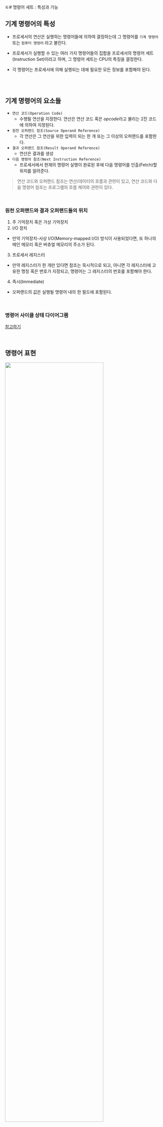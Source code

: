 ㅌ# 명령어 세트 : 특성과 기능

## 기계 명령어의 특성

- 프로세서의 연산은 실행하는 명령어들에 의하여 결정하는데 그 명령어를 `기계 명령어` 또는 `컴퓨터 명렁어` 라고 불린다.
- 프로세서가 실행할 수 있는 여러 가지 명령어들의 집합을 프로세서의 명령어 세트(Instruction Set)이라고 하며, 그 명령어 세트는 CPU의 특징을 결정한다.
- 각 명령어는 프로세서에 의해 실행되는 데에 필요한 모든 정보를 포함해야 된다.

  <br/>
  <br/>

## 기계 명령어의 요소들

- `연산 코드(Operation Code)`
  - 수행될 연산을 지정한다. 연산은 연산 코드 혹은 *opcode*라고 불리는 2진 코드에 의하여 지정된다. 
- `원천 오퍼랜드 참조(Source Operand Reference)`
  - 각 연산은 그 연산을 위한 입력이 되는 한 개 또는 그 이상의 오퍼랜드를 포함한다. 
- `결과 오퍼랜드 참조(Result Operand Reference)`
  - 연산은 결과를 생성
- `다음 명령어 참조(Next Instruction Reference)`
  - 프로세서에서 현재의 명령어 실행이 완료된 후에 다음 명령어를 인출(Fetch)할 위치를 알려준다.

> 연산 코드와 오퍼랜드 참조는 연산/데이터의 흐름과 관련이 있고, 연산 코드와 다음 명령어 참조는 프로그램의 흐름 제어와 관련이 있다.

<br/>

### 원천 오퍼랜드와 결과 오퍼랜드들의 위치

1. 주 기억장치 혹은 가상 기억장치
2. I/O 장치
  - 만약 기억장치-사상 I/O(Memory-mapped I/O) 방식이 사용되었다면, 또 하나의 메인 메모리 혹은 버츄얼 메모리의 주소가 된다.
3. 프로세서 레지스터
  - 만약 레지스터가 한 개만 있다면 참조는 묵시적으로 되고, 아니면 각 레지스터에 고유한 명칭 혹은 번호가 지정되고, 명령어는 그 레지스터의 번호를 포함해야 한다.
4. 즉시(Immediate)
  - 오퍼랜드의 값은 실행될 명령어 내의 한 필드에 포함된다.

<br/>

### 명령어 사이클 상태 다이어그램

[참고하기](https://github.com/ash9river/Computer-Organization-and-Architecture/blob/main/%EC%A0%9C3%EC%9E%A5/READMD.md#%EC%9D%B8%ED%84%B0%EB%9F%BD%ED%8A%B8%EB%A5%BC-%ED%8F%AC%ED%95%A8%ED%95%9C-%EB%AA%85%EB%A0%B9%EC%96%B4-%EC%82%AC%EC%9D%B4%ED%81%B4-%EC%83%81%ED%83%9C%EB%8F%84)

<br/>

## 명령어 표현

<img height="80%" width="80%" src="https://github.com/ash9river/Computer-Organization-and-Architecture/assets/121378532/8c31f0e7-2cc1-44d4-bc66-817dbcb654e5">

<br/>

- 연산코드(Opcode)들은 니모닉스(mnemonics)라는 약어에 의해 표현된다.
- 오퍼랜드를 기호적으로 표현하는 방식이다.
- 각 기호적 연산 코드는 고정된 2진 표현을 가진다.
  - 프로그래머는 각 기호적 오퍼랜드의 위치를 지정한다.

    
|2진 표현|약어|설명|
|---|---|---|
|0000|ADD|Add|
|0001|SUB|Subtract|
|0002|MUL|Multiply|

<br/>

### 명령어의 유형들

<img height="80%" width="80%" src="https://github.com/ash9river/Computer-Organization-and-Architecture/assets/121378532/64cf9b23-ff48-4e3a-92f6-1a3b7c061ca5">

<br/>
<br/>

## 주소의 개수

<img height="80%" width="80%" src="https://github.com/ash9river/Computer-Organization-and-Architecture/assets/121378532/af31e886-ca07-4c66-aab2-5f4a01f469c7">

<br/>

<img height="80%" width="80%" src="https://github.com/ash9river/Computer-Organization-and-Architecture/assets/121378532/edbd125d-22e1-4e2d-8878-6521e575f779">

<br/>

## 명령어 세트 설계

<img height="80%" width="80%" src="https://github.com/ash9river/Computer-Organization-and-Architecture/assets/121378532/9a1d1570-64c8-42a6-ab06-dd32d7778187">

<br/>
<br/>

## 오퍼랜드의 유형

- `주소`
- `수`
- `문자`
- `논리 데이터`

<br/>

### 수

- 모든 기계어들은 수치적 데이터 유형ㄷ 포함
- 컴퓨터에 저장된 수는 한계(크기 또는 정확도의 제한)가 있다. (비트제한)
- 컴퓨터에서 사용되는 세 가지 유형의 수치 데이터
  - 2진 정수 or 2진 고정 소수점
  - 2진 부동 소수점
  - 10진수
- 밀접형 10진수(packed decimal)
  - 각 10진 디지트(decimal digit)는 4 비트 코드로 표현 
  - 수들을 표현하기 위하여 4 비트 코드들이 서로 연결되는데, 그것이 항상 8비트의 배수로 이루어진다.

<br/>

### 문자(Character)

- 데이터의 전형적인 한 형태는 문장(text)이나 문자열(character string)
- 문자 데이터가 사람에게 가장 편하지만 데이터 처리 및 통신 시스템에서는 저장 또는 전송이 어렵다.
- 가장 많이 사용되는 문자 코드는 IRA(International Reference Alphabet)
- 저장만 표준을 따르고, 해석은 CPU가 다르게 한다.(아스키 코드의 제어문자)

<br/>

### 논리 데이터

- n 비트 단위를 각 항목이 0이나 1을 가지는 n개의 1 비트 데이터 항목으로 간주한다.(bit 단위 구분 사용)

<br/>

### x86 수치 데이터 유형들

<img height="80%" width="80%" src="https://github.com/ash9river/Computer-Organization-and-Architecture/assets/121378532/dfb21e25-77c5-418f-bc63-f9975e9ac718">

<br/>
<br/>

## SIMD(Single-Instruction-Multiple-Data)

- 멀티미디어 응용들의 성능들을 최적화하기 위한 명령어 세트 확장의 일부로 x86 구조에 소개되었다.
- MMX(MultiMedia Extensions)와 SSE(Streaming SIMD Extensions)를 포함한다.
- 데이터 유형들
  - `밀집형 바이트 및 밀집형 바이트 정수` : 8 bytes (64-bit 규격) or 16 bytes (128-bit 규격)
  - `밀집형 단어 및 밀집형 단어 정수` : 4 words (64-bit 규격) or 8 words (128-bit 규격)
  - `밀집형 2중 단어 및 밀집형 2중 단어 정수` : 2 double words (64-bit 규격) or 4 double words (128-bit)
  - `밀집형 4중 단어 및 밀집형 4중 단어 정수` : 2 quad words (128-bit 규격)
  - `밀집형 단일-정밀도 부동-ㅅ소수점 및 밀집형 복수-정밀도 부동-소수점` : 2 single-precision floating-points (64-bit 규격) or 2 double-precision floating-poings (128-bit 규격)

<br/>
<br/>

## ARM 데이터 유형들 

<img height="80%" width="80%" src="https://github.com/ash9river/Computer-Organization-and-Architecture/assets/121378532/84900405-0392-4db8-a20f-548f296366b1">

<br/>

## ARM 엔디언 지원

<img height="80%" width="80%" src="https://github.com/ash9river/Computer-Organization-and-Architecture/assets/121378532/d652f193-3718-4c45-adfd-5e1020f5dc12">

<br/>
<br/>

### 데이터 전송시 반드시 명시해야 할 사항들

- 원천지(source) 및 목적지(destination) 오퍼랜드(operand)의 위치
- 전송될 데이터의 길이
- 오퍼랜드의 주소 지정 방식

<br/>
<br/>
## 연산(Arithmetic)

- 대부분의 컴퓨터들은 덧셈, 뺄셈, 곱셈 및 나눗셈과 같은 기본적인 산술적 연산들을 제공
- 이 연산들은 부호를 가진 정수(고정 소수)를 위하여 제공된다.
- 부동 소수점 수와 밀집형 10진수 제공도 함
- 다른 가능한 연산들을 위한 여러 가지 단일-오퍼랜드 명령어
  - `절대값(Absolute)` : 오퍼랜드의 절대값을 구한다.
  - `음수화(Negate)` : 오퍼랜드를 음수화한다.
  - `증가(Increment)` : 오퍼랜드에 1을 더한다.
  - `감소(Decrement)` : 오퍼랜드에서 1을 뺀다.

<br/>

### 변환(Conversion)

- 연산이 어려움
- Look-Up Table이 필요하다.

<br/>

### 입력/출력

- 여러 가지 방법들이 사용됨
  - `고립형 프로그램 I/O(Isolated Programmed I/O)`
  - `기억장치-사상 I/O(Memory-mapped I/O)`
  - `DMA`
  - `I/O 프로세서의 사용`
 
<br/>

## 시스템 제어(System Control)

- 보통 `System`은 `OS`를 떠올리면 된다.
- 어떤 *특권 상태에서 동작 중이거나*  기억 장치의 *특권 영역 내에 있는 프로그램* 을 수행 중인 동안에만 실행될 수 있는 명령어들
  - 이러한 명령어는 운영 체제의 사용을 위하여 준비되어 있다.
- 시스템 제어 동작들의 예
  - 시스템 제어 명령어는 제어 레지스터의 내용을 읽거나 변경
  - 저장 장치 보호 키(storage protection key)를 읽거나 수정
  - 다중 프로그래밍 시스템에서 프로새서 제어 블록들을 액세스(process 소유권 및 권한 획득)
 
<br/>
<br/>

## 제어의 이동(Transfer of Control)

- 제어의 이동 연산이 필요한 이유들
  - 컴퓨터를 실제로 사용하는데 각 명령어를 한 번 이상, 수천 번 반복하여 실행할 수 있어야 한다.
  - 거의 모든 프로그램들은 어떤 형태의 의사 결정(decision marking)을 포함하고 있다.
  - 전체 프로그램을 여러 개의 작은 조각들로 나누어서 동시에 작성한다.(function 방식)
 
- 가장 일반적으로 볼 수 있는 제어-이동 연산들
  - `분기(branch)`
  - `건너 뜀(skip)`
  - `프로시저 호출(procedure call)` 


<br/>
<br/>

### 내포된 프로시저 구현을 위한 스택의 사용

<img height="80%" width="80%" src="https://github.com/ash9river/Computer-Organization-and-Architecture/assets/121378532/eb86002a-c2df-4a14-9e19-839b1df11155">

<br/>

### 샘플 프로시저를 아용한 스택 프레임의 증가

<img height="80%" width="80%" src="https://github.com/ash9river/Computer-Organization-and-Architecture/assets/121378532/4181a517-882e-4764-8f20-208394ccb085">

<br/>
<br/>

## x86 단일 명령어, 복수 데이터(SIMD) 명령어들

-






